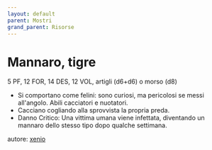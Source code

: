 ```yaml
---
layout: default
parent: Mostri
grand_parent: Risorse
---
```


# Mannaro, tigre
5 PF, 12 FOR, 14 DES, 12 VOL, artigli (d6+d6) o morso (d8)
- Si comportano come felini: sono curiosi, ma pericolosi se messi all'angolo. Abili cacciatori e nuotatori.
- Cacciano cogliando alla sprovvista la propria preda.
- Danno Critico: Una vittima umana viene infettata, diventando un mannaro dello stesso tipo dopo qualche settimana.

autore: [xenio](https://xenioinabottle.blogspot.com)
